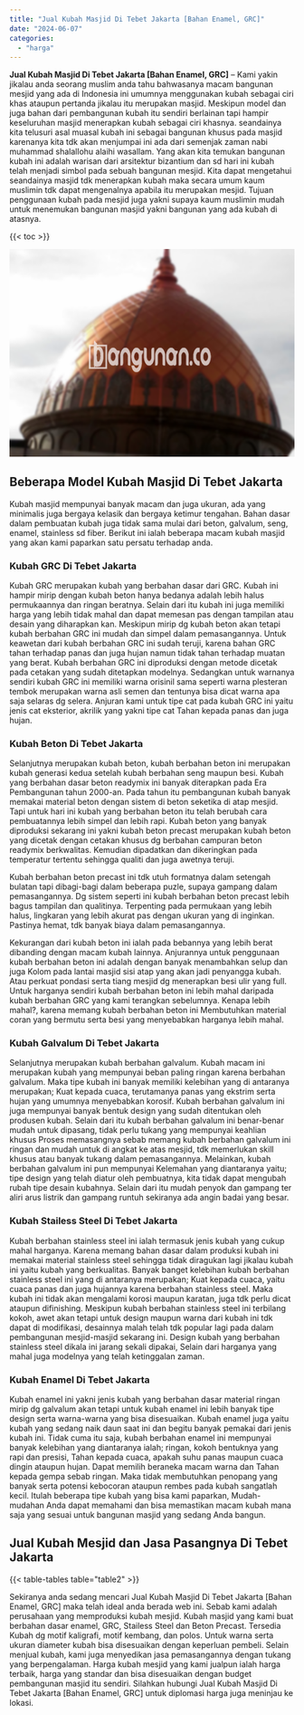 ```yaml
---
title: "Jual Kubah Masjid Di Tebet Jakarta [Bahan Enamel, GRC]"
date: "2024-06-07"
categories: 
  - "harga"
---
```


**Jual Kubah Masjid Di Tebet Jakarta \[Bahan Enamel, GRC\]** – Kami yakin jikalau anda seorang muslim anda tahu bahwasanya macam bangunan mesjid yang ada di Indonesia ini umumnya menggunakan kubah sebagai ciri khas ataupun pertanda jikalau itu merupakan masjid. Meskipun model dan juga bahan dari pembangunan kubah itu sendiri berlainan tapi hampir keseluruhan masjid menerapkan kubah sebagai ciri khasnya. seandainya kita telusuri asal muasal kubah ini sebagai bangunan khusus pada masjid karenanya kita tdk akan menjumpai ini ada dari semenjak zaman nabi muhammad shalallohu alaihi wasallam. Yang akan kita temukan bangunan kubah ini adalah warisan dari arsitektur bizantium dan sd hari ini kubah telah menjadi simbol pada sebuah bangunan mesjid. Kita dapat mengetahui seandainya masjid tdk menerapkan kubah maka secara umum kaum muslimin tdk dapat mengenalnya apabila itu merupakan mesjid. Tujuan penggunaan kubah pada mesjid juga yakni supaya kaum muslimin mudah untuk menemukan bangunan masjid yakni bangunan yang ada kubah di atasnya.

{{< toc >}}

![Jual Kubah Masjid Di Tebet Jakarta [Bahan Enamel, GRC]](/images/jual-kubah-masjid-23.png)

## Beberapa Model Kubah Masjid Di Tebet Jakarta

Kubah masjid mempunyai banyak macam dan juga ukuran, ada yang minimalis juga bergaya kelasik dan bergaya ketimur tengahan. Bahan dasar dalam pembuatan kubah juga tidak sama mulai dari beton, galvalum, seng, enamel, stainless sd fiber. Berikut ini ialah beberapa macam kubah masjid yang akan kami paparkan satu persatu terhadap anda.

### Kubah GRC Di Tebet Jakarta

Kubah GRC merupakan kubah yang berbahan dasar dari GRC. Kubah ini hampir mirip dengan kubah beton hanya bedanya adalah lebih halus permukaannya dan ringan beratnya. Selain dari itu kubah ini juga memiliki harga yang lebih tidak mahal dan dapat memesan pas dengan tampilan atau desain yang diharapkan kan. Meskipun mirip dg kubah beton akan tetapi kubah berbahan GRC ini mudah dan simpel dalam pemasangannya. Untuk keawetan dari kubah berbahan GRC ini sudah teruji, karena bahan GRC tahan terhadap panas dan juga hujan namun tidak tahan terhadap muatan yang berat. Kubah berbahan GRC ini diproduksi dengan metode dicetak pada cetakan yang sudah ditetapkan modelnya. Sedangkan untuk warnanya sendiri kubah GRC ini memiliki warna orisinil sama seperti warna plesteran tembok merupakan warna asli semen dan tentunya bisa dicat warna apa saja selaras dg selera. Anjuran kami untuk tipe cat pada kubah GRC ini yaitu jenis cat eksterior, akrilik yang yakni tipe cat Tahan kepada panas dan juga hujan.

### Kubah Beton Di Tebet Jakarta

Selanjutnya merupakan kubah beton, kubah berbahan beton ini merupakan kubah generasi kedua setelah kubah berbahan seng maupun besi. Kubah yang berbahan dasar beton readymix ini banyak diterapkan pada Era Pembangunan tahun 2000-an. Pada tahun itu pembangunan kubah banyak memakai material beton dengan sistem di beton seketika di atap mesjid. Tapi untuk hari ini kubah yang berbahan beton itu telah berubah cara pembuatannya lebih simpel dan lebih rapi. Kubah beton yang banyak diproduksi sekarang ini yakni kubah beton precast merupakan kubah beton yang dicetak dengan cetakan khusus dg berbahan campuran beton readymix berkwalitas. Kemudian dipadatkan dan dikeringkan pada temperatur tertentu sehingga qualiti dan juga awetnya teruji.

Kubah berbahan beton precast ini tdk utuh formatnya dalam setengah bulatan tapi dibagi-bagi dalam beberapa puzle, supaya gampang dalam pemasangannya. Dg sistem seperti ini kubah berbahan beton precast lebih bagus tampilan dan qualitinya. Terpenting pada permukaan yang lebih halus, lingkaran yang lebih akurat pas dengan ukuran yang di inginkan. Pastinya hemat, tdk banyak biaya dalam pemasangannya.

Kekurangan dari kubah beton ini ialah pada bebannya yang lebih berat dibanding dengan macam kubah lainnya. Anjurannya untuk penggunaan kubah berbahan beton ini adalah dengan banyak menambahkan selup dan juga Kolom pada lantai masjid sisi atap yang akan jadi penyangga kubah. Atau perkuat pondasi serta tiang mesjid dg menerapkan besi ulir yang full. Untuk harganya sendiri kubah berbahan beton ini lebih mahal daripada kubah berbahan GRC yang kami terangkan sebelumnya. Kenapa lebih mahal?, karena memang kubah berbahan beton ini Membutuhkan material coran yang bermutu serta besi yang menyebabkan harganya lebih mahal.

### Kubah Galvalum Di Tebet Jakarta

Selanjutnya merupakan kubah berbahan galvalum. Kubah macam ini merupakan kubah yang mempunyai beban paling ringan karena berbahan galvalum. Maka tipe kubah ini banyak memiliki kelebihan yang di antaranya merupakan; Kuat kepada cuaca, terutamanya panas yang ekstrim serta hujan yang umumnya menyebabkan korosif. Kubah berbahan galvalum ini juga mempunyai banyak bentuk design yang sudah ditentukan oleh produsen kubah. Selain dari itu kubah berbahan galvalum ini benar-benar mudah untuk dipasang, tidak perlu tukang yang mempunyai keahlian khusus Proses memasangnya sebab memang kubah berbahan galvalum ini ringan dan mudah untuk di angkat ke atas mesjid, tdk memerlukan skill khusus atau banyak tukang dalam pemasangannya. Melainkan, kubah berbahan galvalum ini pun mempunyai Kelemahan yang diantaranya yaitu; tipe design yang telah diatur oleh pembuatnya, kita tidak dapat mengubah rubah tipe desain kubahnya. Selain dari itu mudah penyok dan gampang ter aliri arus listrik dan gampang runtuh sekiranya ada angin badai yang besar.

### Kubah Stailess Steel Di Tebet Jakarta

Kubah berbahan stainless steel ini ialah termasuk jenis kubah yang cukup mahal harganya. Karena memang bahan dasar dalam produksi kubah ini memakai material stainless steel sehingga tidak diragukan lagi jikalau kubah ini yaitu kubah yang berkualitas. Banyak banget kelebihan kubah berbahan stainless steel ini yang di antaranya merupakan; Kuat kepada cuaca, yaitu cuaca panas dan juga hujannya karena berbahan stainless steel. Maka kubah ini tidak akan mengalami korosi maupun karatan, juga tdk perlu dicat ataupun difinishing. Meskipun kubah berbahan stainless steel ini terbilang kokoh, awet akan tetapi untuk design maupun warna dari kubah ini tdk dapat di modifikasi, desainnya malah telah tdk popular lagi pada dalam pembangunan mesjid-masjid sekarang ini. Design kubah yang berbahan stainless steel dikala ini jarang sekali dipakai, Selain dari harganya yang mahal juga modelnya yang telah ketinggalan zaman.

### Kubah Enamel Di Tebet Jakarta

Kubah enamel ini yakni jenis kubah yang berbahan dasar material ringan mirip dg galvalum akan tetapi untuk kubah enamel ini lebih banyak tipe design serta warna-warna yang bisa disesuaikan. Kubah enamel juga yaitu kubah yang sedang naik daun saat ini dan begitu banyak pemakai dari jenis kubah ini. Tidak cuma itu saja, kubah berbahan enamel ini mempunyai banyak kelebihan yang diantaranya ialah; ringan, kokoh bentuknya yang rapi dan presisi, Tahan kepada cuaca, apakah suhu panas maupun cuaca dingin ataupun hujan. Dapat memilih beraneka macam warna dan Tahan kepada gempa sebab ringan. Maka tidak membutuhkan penopang yang banyak serta potensi kebocoran ataupun rembes pada kubah sangatlah kecil. Itulah beberapa tipe kubah yang bisa kami paparkan, Mudah-mudahan Anda dapat memahami dan bisa memastikan macam kubah mana saja yang sesuai untuk bangunan masjid yang sedang Anda bangun.

## Jual Kubah Mesjid dan Jasa Pasangnya Di Tebet Jakarta

{{< table-tables table="table2" >}}

Sekiranya anda sedang mencari Jual Kubah Masjid Di Tebet Jakarta \[Bahan Enamel, GRC\] maka telah ideal anda berada web ini. Sebab kami adalah perusahaan yang memproduksi kubah mesjid. Kubah masjid yang kami buat berbahan dasar enamel, GRC, Stailess Steel dan Beton Precast. Tersedia Kubah dg motif kaligrafi, motif kembang, dan polos. Untuk warna serta ukuran diameter kubah bisa disesuaikan dengan keperluan pembeli. Selain menjual kubah, kami juga menyedikan jasa pemasangannya dengan tukang yang berpengalaman. Harga kubah mesjid yang kami jualpun ialah harga terbaik, harga yang standar dan bisa disesuaikan dengan budget pembangunan masjid itu sendiri. Silahkan hubungi Jual Kubah Masjid Di Tebet Jakarta \[Bahan Enamel, GRC\] untuk diplomasi harga juga meninjau ke lokasi.

